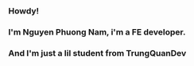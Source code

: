 ### Howdy!
### I'm Nguyen Phuong Nam, i'm a FE developer.
### And I'm just a lil student from TrungQuanDev